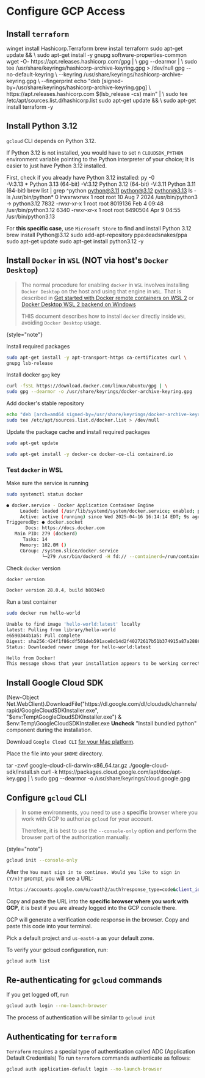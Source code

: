 # Configure GCP Access

## Install `terraform`
<tabs>
    <tab id="windows-install" title="Windows">
        <code-block lang="powershell"> winget install Hashicorp.Terraform </code-block>
    </tab>
    <tab id="macos-install" title="macOS">
        <code-block lang="bash"> brew install terraform </code-block>
    </tab>
    <tab id="linux-install" title="Linux">
        <code-block lang="bash">sudo apt-get update &&  \
sudo apt-get install -y gnupg software-properties-common</code-block>
        <code-block lang="bash">wget -O- https://apt.releases.hashicorp.com/gpg | \
gpg --dearmor | \
sudo tee /usr/share/keyrings/hashicorp-archive-keyring.gpg > /dev/null</code-block>
        <code-block lang="bash">gpg --no-default-keyring \
--keyring /usr/share/keyrings/hashicorp-archive-keyring.gpg \
--fingerprint</code-block>
        <code-block lang="bash">echo "deb [signed-by=/usr/share/keyrings/hashicorp-archive-keyring.gpg] \
https://apt.releases.hashicorp.com $(lsb_release -cs) main" | \
sudo tee /etc/apt/sources.list.d/hashicorp.list</code-block>
        <code-block lang="bash">sudo apt-get update && \
sudo apt-get install terraform -y</code-block>   
    </tab>
</tabs>

## Install Python 3.12
`gcloud` CLI depends on Python 3.12.

If Python 3.12 is not installed, you would have to set n `CLOUDSDK_PYTHON` environment variable pointing to the Python interpreter of your choice; 
It is easier to just have Python 3.12 installed.

First, check if you already have Python 3.12 installed:
<tabs>
    <tab id="windows-install2" title="Windows">
        <code-block lang="PowerShell"> py -0 </code-block>
        <code-block lang="PowerShell">  
            -V:3.13 *        Python 3.13 (64-bit)
            -V:3.12          Python 3.12 (64-bit)
            -V:3.11          Python 3.11 (64-bit)
        </code-block>
    </tab>
    <tab id="macos-install2" title="macOS">
        <code-block lang="bash"> brew list | grep ^python</code-block>
        <code-block lang="bash">
            python@3.11
            python@3.12
            python@3.13
        </code-block>
    </tab>
    <tab id="linux-install2" title="Linux">
        <code-block lang="bash">ls -ls /usr/bin/python*</code-block>
        <code-block lang="bash">0 lrwxrwxrwx 1 root root 10 Aug  7  2024 /usr/bin/python3 -> python3.12
7832 -rwxr-xr-x 1 root root 8019136 Feb  4 09:48 /usr/bin/python3.12
6340 -rwxr-xr-x 1 root root 6490504 Apr  9 04:55 /usr/bin/python3.13</code-block>
    </tab>
</tabs>

<tabs>
    <tab id="windows-install1" title="Windows">
        For <b>this specific case</b>, use <code>Microsoft Store</code> to find and install Python 3.12
    </tab>
    <tab id="macos-install1" title="macOS">
        <code-block lang="bash"> brew install Python@3.12</code-block>
    </tab>
    <tab id="linux-install1" title="Linux">
        <code-block lang="bash">sudo add-apt-repository ppa:deadsnakes/ppa</code-block>
        <code-block lang="bash">sudo apt-get update</code-block>
        <code-block lang="bash">sudo apt-get install python3.12 -y</code-block>   
    </tab>
</tabs>

## Install `Docker` in `WSL` (NOT via host's `Docker Desktop`)
> The normal procedure for enabling `docker` in `WSL` involves installing `Docker Desktop` on the host
> and using that engine in `WSL`. That is described in
>[Get started with Docker remote containers on WSL 2](https://learn.microsoft.com/en-us/windows/wsl/tutorials/wsl-containers)
> or [Docker Desktop WSL 2 backend on Windows](https://docs.docker.com/desktop/features/wsl/)
>
> THIS document describes how to install `docker` directly inside `WSL` avoiding `Docker Desktop` usage.
> 
{style="note"}

Install required packages
```bash
sudo apt-get install -y apt-transport-https ca-certificates curl \
gnupg lsb-release
```
Install docker `gpg` key
```bash
curl -fsSL https://download.docker.com/linux/ubuntu/gpg | \
sudo gpg --dearmor -o /usr/share/keyrings/docker-archive-keyring.gpg
```
Add docker's stable repository
```bash
echo "deb [arch=amd64 signed-by=/usr/share/keyrings/docker-archive-keyring.gpg] https://download.docker.com/linux/ubuntu $(lsb_release -cs) stable" | \
sudo tee /etc/apt/sources.list.d/docker.list > /dev/null
```
Update the package cache and install required packages
```bash
sudo apt-get update
```
```bash
sudo apt-get install -y docker-ce docker-ce-cli containerd.io
```
### Test `docker` in WSL

Make sure the service is running
```bash
sudo systemctl status docker
```
```bash
● docker.service - Docker Application Container Engine
     Loaded: loaded (/usr/lib/systemd/system/docker.service; enabled; preset: enabled)
     Active: active (running) since Wed 2025-04-16 16:14:14 EDT; 9s ago
TriggeredBy: ● docker.socket
       Docs: https://docs.docker.com
   Main PID: 279 (dockerd)
      Tasks: 14
     Memory: 102.0M ()
     CGroup: /system.slice/docker.service
             └─279 /usr/bin/dockerd -H fd:// --containerd=/run/containerd/containerd.sock
```
Check `docker` version
```bash
docker version
```
```bash
Docker version 28.0.4, build b8034c0
```
Run a test container
```bash
sudo docker run hello-world
```
```bash
Unable to find image 'hello-world:latest' locally
latest: Pulling from library/hello-world
e6590344b1a5: Pull complete
Digest: sha256:424f1f86cdf501deb591ace8d14d2f40272617b51b374915a87a2886b2025ece
Status: Downloaded newer image for hello-world:latest

Hello from Docker!
This message shows that your installation appears to be working correctly.
```
## Install Google Cloud SDK

<tabs>
    <tab id="windows-install3" title="Windows">
        <code-block lang="PowerShell">
        (New-Object Net.WebClient).DownloadFile("https://dl.google.com/dl/cloudsdk/channels/rapid/GoogleCloudSDKInstaller.exe", "$env:Temp\GoogleCloudSDKInstaller.exe")
        & $env:Temp\GoogleCloudSDKInstaller.exe
        </code-block>
        <b>Uncheck</b> "Install bundled python" component during the installation.
    </tab>
    <tab id="macos-install3" title="macOS">
        <p>Download <code>Google Cloud CLI</code> <a href="https://cloud.google.com/sdk/docs/install">for your Mac platform</a>.</p>
        <p>Place the file into your <code>$HOME</code> directory.</p> 
        <code-block lang="bash"> tar -zxvf google-cloud-cli-darwin-x86_64.tar.gz </code-block>
        <code-block lang="bash"> ./google-cloud-sdk/install.sh</code-block>
    </tab>
    <tab id="linux-install3" title="Linux">
        <code-block lang="bash">curl -k https://packages.cloud.google.com/apt/doc/apt-key.gpg | \
sudo gpg --dearmor -o /usr/share/keyrings/cloud.google.gpg</code-block>
    </tab>
</tabs>



## Configure `gcloud` CLI

> In some environments, you need to use a **specific** browser where you work with GCP to authorize `gcloud` for your account.
> 
> Therefore, it is best to use the `--console-only` option and perform the browser part of the authorization manually.
> 
{style="note"}

```Bash
gcloud init --console-only
```
After the `You must sign in to continue. Would you like to sign in (Y/n)?` prompt, you will see a URL:
```Bash
 https://accounts.google.com/o/oauth2/auth?response_type=code&client_id=...
```
Copy and paste the URL into the **specific browser where you work with GCP**, it is best if you are already logged into the GCP console there.

GCP will generate a verification code response in the browser. Copy and paste this code into your terminal.

Pick a default project and `us-east4-a` as your default zone.

To verify your gcloud configuration, run:
```Bash
gcloud auth list
```
## Re-authenticating for `gcloud` commands
If you get logged off, run
```Bash
gcloud auth login --no-launch-browser
```
The process of authentication will be similar to `gcloud init`

## Authenticating for `terraform`
`Terraform` requires a special type of authentication called ADC (Application Default Credentials)
To run `terraform` commands authenticate as follows:
```Bash
gcloud auth application-default login --no-launch-browser
```
